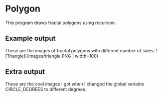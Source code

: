 # Polygon

This program draws fractal polygons using recursion.

## Example output
These are the images of fractal polygons with different number of sides.
![Triangle](/images/triangle.PNG | width=100)

## Extra output
These are the cool images I got when I changed the global variable CIRCLE_DEGREES to different degrees.
